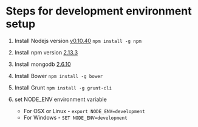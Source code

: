 # Steps for development environment setup

1.	Install Nodejs version <u>v0.10.40</u>
```npm install -g npm```

2.	Install npm version <u>2.13.3</u>

3.	Install mongodb <u>2.6.10</u>

4.	Install Bower 
```npm install -g bower```

5.	Install Grunt
```npm install -g grunt-cli```

6. set NODE_ENV environment variable
    * For OSX or Linux - ```export NODE_ENV=development```
    * For Windows - ```SET NODE_ENV=development```